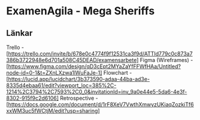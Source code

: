 # ExamenAgila - Mega Sheriffs

## Länkar
Trello - [https://trello.com/invite/b/678e0c4774f9f12531ca3f9d/ATTId779c0c873a7386b3722948e6d701a508C45DEAD/examensarbete]
Figma (Wireframes) - [https://www.figma.com/design/qD3cEpt2MYaZaYfFFWfHAa/Untitled?node-id=0-1&t=ZXnLXzwa1lWuFaJe-1]
Flowchart - [https://lucid.app/lucidchart/3b373590-adaa-44ba-ad3e-8335d4ebaa61/edit?viewport_loc=385%2C-1214%2C3794%2C7593%2C0_0&invitationId=inv_9a0e44e5-5da6-4e3f-8302-915f9c2d6106]
Retrospective - [https://docs.google.com/document/d/1rF8XeV7VwthXmwyzUKiaqZozkiTf6xxWM3uc5fWCtjM/edit?usp=sharing]
